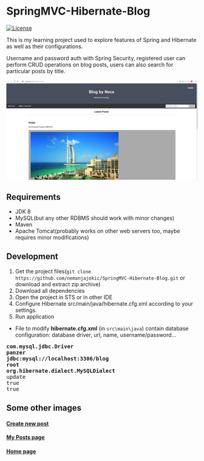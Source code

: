 # SpringMVC-Hibernate-Blog
[![License](https://img.shields.io/badge/License-Apache%202.0-blue.svg)](https://opensource.org/licenses/Apache-2.0)

This is my learning project used to explore features of Spring and Hibernate as well as their configurations.

Username and password auth with Spring Security, registered user can perform CRUD operations on blog posts, users can also search for particular posts by title.

<img src="https://github.com/nemanjajokic/SpringMVC-Hibernate-Blog/blob/master/preview/img1.png">

## Requirements
* JDK 8
* MySQL(but any other RDBMS should work with minor changes)
* Maven
* Apache Tomcat(probably works on other web servers too, maybe requires minor modifications)

## Development
1. Get the project files(`git clone https://github.com/nemanjajokic/SpringMVC-Hibernate-Blog.git` or download and extract zip archive)
2. Download all dependencies
3. Open the project in STS or in other IDE
4. Configure Hibernate src/main/java/hibernate.cfg.xml according to your settings.
5. Run application

* File to modify **hibernate.cfg.xml** (in `src\main\java`) contain database configuration: database driver, url, name, username/password...
<pre>
<property name="hibernate.connection.driver_class"><b>com.mysql.jdbc.Driver</b></property>
<property name="hibernate.connection.password"><b>panzer</b></property>
<property name="hibernate.connection.url"><b>jdbc:mysql://localhost:3306/blog</b></property>
<property name="hibernate.connection.username"><b>root</b></property>
<property name="hibernate.dialect"><b>org.hibernate.dialect.MySQLDialect</b></property>
<property name="hbm2ddl.auto">update</property>
<property name="show_sql">true</property>
<property name="format_sql">true</property>
</pre>
## Some other images
#### [Create new post](preview/img2.png)
#### [My Posts page](preview/img3.png)
#### [Home page](preview/img4.png)
